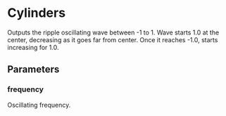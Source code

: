 # Cylinders
Outputs the ripple oscillating wave between -1 to 1. Wave starts 1.0 at the center, decreasing as it goes far from center. Once it reaches -1.0, starts increasing for 1.0.

## Parameters
### frequency
Oscillating frequency.
